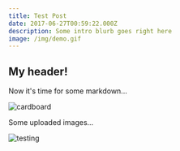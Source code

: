 ```yaml
---
title: Test Post
date: 2017-06-27T00:59:22.000Z
description: Some intro blurb goes right here
image: /img/demo.gif
---
```

## My header!


Now it's time for some markdown...


![cardboard](/img/05_595_9_6.jpg)

Some uploaded images...

![testing](/img/5907-200.png)



